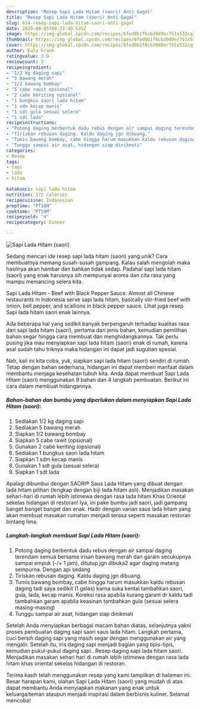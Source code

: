 ```yaml
---
description: "Resep Sapi Lada Hitam (saori) Anti Gagal"
title: "Resep Sapi Lada Hitam (saori) Anti Gagal"
slug: 614-resep-sapi-lada-hitam-saori-anti-gagal
date: 2020-08-05T00:23:40.535Z
image: https://img-global.cpcdn.com/recipes/6fed0b1f6cb30d9e/751x532cq70/sapi-lada-hitam-saori-foto-resep-utama.jpg
thumbnail: https://img-global.cpcdn.com/recipes/6fed0b1f6cb30d9e/751x532cq70/sapi-lada-hitam-saori-foto-resep-utama.jpg
cover: https://img-global.cpcdn.com/recipes/6fed0b1f6cb30d9e/751x532cq70/sapi-lada-hitam-saori-foto-resep-utama.jpg
author: Eula Frank
ratingvalue: 3.9
reviewcount: 3
recipeingredient:
- "1/2 kg daging sapi"
- "5 bawang merah"
- "1/2 bawang bombay"
- "5 cabe rawit opsional"
- "2 cabe keriting opsional"
- "1 bungkus saori lada hitam"
- "1 sdm kecap manis"
- "1 sdt gula sesuai selera"
- "1 sdt lada"
recipeinstructions:
- "Potong daging berbentuk dadu rebus dengan air sampai daging terendam semua bersama irisan bawang merah dan garam secukupnya sampai empuk (-/+ 1 jam), ditutup jgn dibuka2 agar daging matang sempurna. Dengan api sedang"
- "Tiriskan rebusan daging. Kaldu daging jgn dibuang."
- "Tumis bawang bombay, cabe hingga harum masukkan kaldu rebusan daging tadi saya sedikit (1 gelas) karna suka kental tambahkan saori, gula, lada, kecap manis. Koreksi rasa apabila kurang garam dr kaldu tadi tambahkan garam apabila keasinan tambahkan gula (sesuai selera masing-masing)"
- "Tunggu sampai air asat, hidangan siap dinikmati"
categories:
- Resep
tags:
- sapi
- lada
- hitam

katakunci: sapi lada hitam 
nutrition: 172 calories
recipecuisine: Indonesian
preptime: "PT16M"
cooktime: "PT59M"
recipeyield: "4"
recipecategory: Dinner

---
```



![Sapi Lada Hitam (saori)](https://img-global.cpcdn.com/recipes/6fed0b1f6cb30d9e/751x532cq70/sapi-lada-hitam-saori-foto-resep-utama.jpg)

Sedang mencari ide resep sapi lada hitam (saori) yang unik? Cara membuatnya memang susah-susah gampang. Kalau salah mengolah maka hasilnya akan hambar dan bahkan tidak sedap. Padahal sapi lada hitam (saori) yang enak harusnya sih mempunyai aroma dan cita rasa yang mampu memancing selera kita.

Sapi Lada Hitam - Beef with Black Pepper Sauce. Almost all Chinese restaurants in Indonesia serve sapi lada hitam, basically stir-fried beef with onion, bell pepper, and scallions in black pepper sauce. Lihat juga resep Sapi lada hitam saori enak lainnya.

Ada beberapa hal yang sedikit banyak berpengaruh terhadap kualitas rasa dari sapi lada hitam (saori), pertama dari jenis bahan, kemudian pemilihan bahan segar hingga cara membuat dan menghidangkannya. Tak perlu pusing jika mau menyiapkan sapi lada hitam (saori) enak di rumah, karena asal sudah tahu triknya maka hidangan ini dapat jadi suguhan spesial.


Nah, kali ini kita coba, yuk, siapkan sapi lada hitam (saori) sendiri di rumah. Tetap dengan bahan sederhana, hidangan ini dapat memberi manfaat dalam membantu menjaga kesehatan tubuh kita. Anda dapat membuat Sapi Lada Hitam (saori) menggunakan 9 bahan dan 4 langkah pembuatan. Berikut ini cara dalam membuat hidangannya.

<!--inarticleads1-->

##### Bahan-bahan dan bumbu yang diperlukan dalam menyiapkan Sapi Lada Hitam (saori):

1. Sediakan 1/2 kg daging sapi
1. Sediakan 5 bawang merah
1. Siapkan 1/2 bawang bombay
1. Siapkan 5 cabe rawit (opsional)
1. Gunakan 2 cabe keriting (opsional)
1. Sediakan 1 bungkus saori lada hitam
1. Siapkan 1 sdm kecap manis
1. Gunakan 1 sdt gula (sesuai selera)
1. Siapkan 1 sdt lada


Apalagi dibumbui dengan SAORI® Saus Lada Hitam yang dibuat dengan lada hitam pilihan (lengkap dengan biji lada hitam asli). Menjadikan masakan sehari-hari di rumah lebih istimewa dengan rasa lada hitam Khas Oriental sekelas hidangan di restoran! Iya, ini pake bumbu jadi saori, jadi gampang banget banget banget dan enak. Hadir dengan varian saus lada hitam yang akan membuat masakan rumahan menjadi terasa seperti masakan restoran bintang lima. 

<!--inarticleads2-->

##### Langkah-langkah membuat Sapi Lada Hitam (saori):

1. Potong daging berbentuk dadu rebus dengan air sampai daging terendam semua bersama irisan bawang merah dan garam secukupnya sampai empuk (-/+ 1 jam), ditutup jgn dibuka2 agar daging matang sempurna. Dengan api sedang
1. Tiriskan rebusan daging. Kaldu daging jgn dibuang.
1. Tumis bawang bombay, cabe hingga harum masukkan kaldu rebusan daging tadi saya sedikit (1 gelas) karna suka kental tambahkan saori, gula, lada, kecap manis. Koreksi rasa apabila kurang garam dr kaldu tadi tambahkan garam apabila keasinan tambahkan gula (sesuai selera masing-masing)
1. Tunggu sampai air asat, hidangan siap dinikmati


Setelah Anda menyiapkan berbagai macam bahan diatas, selanjutnya yakni proses pembuatan daging sapi saori saus lada hitam. Langkah pertama, cuci bersih daging sapi yang masih segar dengan menggunakan air yang mengalir. Setelah itu, iris daging sapi menjadi bagian yang tipis-tipis, kemudian pukul-pukul daging sapi.. Resep daging sapi lada hitam saori. Menjadikan masakan sehari hari di rumah lebih istimewa dengan rasa lada hitam khas oriental sekelas hidangan di restoran. 

Terima kasih telah menggunakan resep yang kami tampilkan di halaman ini. Besar harapan kami, olahan Sapi Lada Hitam (saori) yang mudah di atas dapat membantu Anda menyiapkan makanan yang enak untuk keluarga/teman ataupun menjadi inspirasi dalam berbisnis kuliner. Selamat mencoba!
